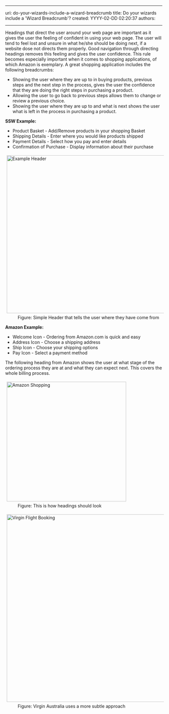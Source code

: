 

---
uri: do-your-wizards-include-a-wizard-breadcrumb
title: Do your wizards include a 'Wizard Breadcrumb'?
created: YYYY-02-DD 02:20:37
authors:

---




<span class='intro'> <p>​​​​​Headings that direct the user around your web page are 
     important as it gives the user the feeling of confident in 
     using your web page. The user will tend to feel lost and 
     unsure in what he/she should be doing next, if a website 
     dose not directs them properly. Good navigation through 
     directing headings removes this feeling and gives the user 
     confidence. This rule becomes especially important when it comes to shopping applications, of which Amazon is exemplary. A great shopping application includes the following breadcrumbs&#58;<br></p><ul><li>Showing the user where they are up to in buying products, previous steps and the next step in the process, gives the user the confidence that they are doing the right steps in purchasing a product.</li><li>Allowing the user to go back to previous steps allows them to change or review a previous choice.</li><li>​Showing the user where they are up to and what is next shows the user what is left in the process in purchasing a product.&#160;<br></li></ul><p></p> </span>

<p> 
   <strong>SSW Example&#58;</strong> </p><ul><li>Product Basket - Add/Remove products in your shopping Basket</li><li>Shipping Details - Enter where you would like products shipped</li><li>Payment Details - Select how you pay and enter details</li><li>Confirmation of Purchase - Display information about their purchase</li></ul><dl class="image"><dt> 
      <img alt="Example Header" src="http&#58;//www.ssw.com.au/SSW/Standards/Rules/Images/ExamleHeadingforShoppingBasket.gif" style="margin&#58;5px;width&#58;505px;" />
   </dt><dd>Figure&#58; Simple Header that tells the user where they have come from</dd></dl><p> 
   <strong>Amazon Example&#58;</strong> </p><ul><li>Welcome Icon - Ordering from Amazon.com is quick and easy</li><li>Address Icon - Choose a shipping address</li><li>Ship Icon - Choose your shipping options</li><li>Pay Icon - Select a payment method</li></ul><p> The following heading from Amazon shows the user at what stage of the ordering process they are at and what they can expect next. This covers the whole billing process. </p><dl class="image"><dt> 
      <img alt="Amazon Shopping" src="http&#58;//www.ssw.com.au/SSW/Standards/Rules/Images/amazonshopping.jpg" style="margin&#58;5px;width&#58;383px;" />
   </dt><dd>Figure&#58; This is how headings should look</dd></dl><dl class="image"><dt> 
      <img width="600" alt="Virgin Flight Booking" src="http&#58;//www.ssw.com.au/SSW/Standards/Rules/Images/virgin-flight-navigation.png" style="margin&#58;5px;" />
   </dt><dd>Figure&#58; Virgin Australia uses a more subtle approach<br><br></dd></dl>


